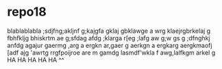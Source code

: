 # repo18
blablablabla
;sdjfng;akljnf g;kajgfa
gklaj gbklawge a
wrg klaejrgbrkelaj g
fbhfkljg bhiskrtm
ae g;sfdag 
afdg ;klarga
 r[eg ;lafg
  aw g;w gs
  g ;dfnghkj anfdg
  agajur gaermg ,arg
  a ergkn ar,gaer
  g aerkgn a
  ergkarg aergkmaofj [adf
   ajg 'awrtg
   rrgfpoijroe are
   m gamdg lasmdf'wkla f
   awg,lalfkgm arkel g
   HA HA HA HA HA ^^
